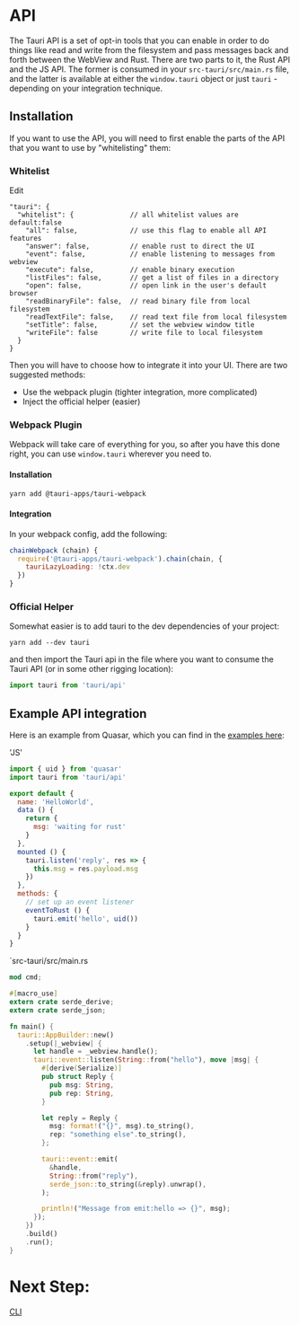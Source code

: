 # API

The Tauri API is a set of opt-in tools that you can enable in order to do things like read and write from the filesystem and pass messages back and forth between the WebView and Rust. There are two parts to it, the Rust API and the JS API. The former is consumed in your `src-tauri/src/main.rs` file, and the latter is available at either the `window.tauri` object or just `tauri` - depending on your integration technique.

## Installation
If you want to use the API, you will need to first enable the parts of the API that you want to use by "whitelisting" them:

### Whitelist
Edit
```
"tauri": {
  "whitelist": {              // all whitelist values are default:false
    "all": false,             // use this flag to enable all API features
    "answer": false,          // enable rust to direct the UI
    "event": false,           // enable listening to messages from webview
    "execute": false,         // enable binary execution
    "listFiles": false,       // get a list of files in a directory
    "open": false,            // open link in the user's default browser
    "readBinaryFile": false,  // read binary file from local filesystem
    "readTextFile": false,    // read text file from local filesystem
    "setTitle": false,        // set the webview window title
    "writeFile": false        // write file to local filesystem
  }
}
```

Then you will have to choose how to integrate it into your UI. There are two suggested methods:
- Use the webpack plugin (tighter integration, more complicated)
- Inject the official helper (easier)

### Webpack Plugin
Webpack will take care of everything for you, so after you have this done right, you can use `window.tauri` wherever you need to.
#### Installation
```bash
yarn add @tauri-apps/tauri-webpack
```

#### Integration
In your webpack config, add the following:
```js
chainWebpack (chain) {
  require('@tauri-apps/tauri-webpack').chain(chain, {
    tauriLazyLoading: !ctx.dev
  })
}
```

### Official Helper
Somewhat easier is to add tauri to the dev dependencies of your project:
```
yarn add --dev tauri
```
and then import the Tauri api in the file where you want to consume the Tauri API (or in some other rigging location):
```js
import tauri from 'tauri/api'
```


## Example API integration

Here is an example from Quasar, which you can find in the [examples here](https://github.com/tauri-apps/tauri/tree/dev/examples/vue/quasar-app):

'JS'
```js
import { uid } from 'quasar'
import tauri from 'tauri/api'

export default {
  name: 'HelloWorld',
  data () {
    return {
      msg: 'waiting for rust'
    }
  },
  mounted () {
    tauri.listen('reply', res => {
      this.msg = res.payload.msg
    })
  },
  methods: {
    // set up an event listener
    eventToRust () {
      tauri.emit('hello', uid())
    }
  }
}
```

`src-tauri/src/main.rs
```rust
mod cmd;

#[macro_use]
extern crate serde_derive;
extern crate serde_json;

fn main() {
  tauri::AppBuilder::new()
    .setup(|_webview| {
      let handle = _webview.handle();
      tauri::event::listen(String::from("hello"), move |msg| {
        #[derive(Serialize)]
        pub struct Reply {
          pub msg: String,
          pub rep: String,
        }

        let reply = Reply {
          msg: format!("{}", msg).to_string(),
          rep: "something else".to_string(),
        };

        tauri::event::emit(
          &handle,
          String::from("reply"),
          serde_json::to_string(&reply).unwrap(),
        );

        println!("Message from emit:hello => {}", msg);
      });
    })
    .build()
    .run();
}
```

# Next Step:
[CLI]()
